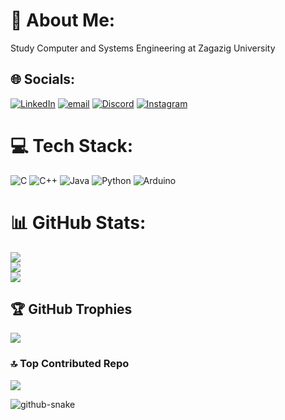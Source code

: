 # 💫 About Me:
Study Computer and Systems Engineering at Zagazig University 

## 🌐 Socials:
[![LinkedIn](https://img.shields.io/badge/LinkedIn-%230077B5.svg?logo=linkedin&logoColor=white)](https://www.linkedin.com/in/mohammed-elahmady-267252283/) [![email](https://img.shields.io/badge/Email-D14836?logo=gmail&logoColor=white)](mailto:mohamedelahmady08@gmail.com) [![Discord](https://img.shields.io/badge/Discord-%237289DA.svg?logo=discord&logoColor=white)](https://discord.gg/mohamedelahmady08) [![Instagram](https://img.shields.io/badge/Instagram-%23E4405F.svg?logo=Instagram&logoColor=white)](https://instagram.com/mohammed_elahmady0) 

# 💻 Tech Stack:
![C](https://img.shields.io/badge/c-%2300599C.svg?style=for-the-badge&logo=c&logoColor=white) ![C++](https://img.shields.io/badge/c++-%2300599C.svg?style=for-the-badge&logo=c%2B%2B&logoColor=white) ![Java](https://img.shields.io/badge/java-%23ED8B00.svg?style=for-the-badge&logo=openjdk&logoColor=white) ![Python](https://img.shields.io/badge/python-3670A0?style=for-the-badge&logo=python&logoColor=ffdd54) ![Arduino](https://img.shields.io/badge/-Arduino-00979D?style=for-the-badge&logo=Arduino&logoColor=white)
# 📊 GitHub Stats:
![](https://github-readme-stats.vercel.app/api?username=Mohamed-Elahmady&theme=dark&hide_border=false&include_all_commits=false&count_private=false)<br/>
![](https://nirzak-streak-stats.vercel.app/?user=Mohamed-Elahmady&theme=dark&hide_border=false)<br/>
![](https://github-readme-stats.vercel.app/api/top-langs/?username=Mohamed-Elahmady&theme=dark&hide_border=false&include_all_commits=false&count_private=false&layout=compact)

## 🏆 GitHub Trophies
![](https://github-profile-trophy.vercel.app/?username=Mohamed-Elahmady&theme=radical&no-frame=false&no-bg=true&margin-w=4)

### 🔝 Top Contributed Repo
![](https://github-contributor-stats.vercel.app/api?username=Mohamed-Elahmady&limit=5&theme=dark&combine_all_yearly_contributions=true)

<!-- Proudly created with GPRM ( https://gprm.itsvg.in ) -->

<picture>
  <source media="(prefers-color-scheme: dark)" srcset="https://raw.githubusercontent.com/tobiasmeyhoefer/tobiasmeyhoefer/output/github-snake-dark.svg" />
  <source media="(prefers-color-scheme: light)" srcset="https://raw.githubusercontent.com/tobiasmeyhoefer/tobiasmeyhoefer/output/github-snake.svg" />
  <img alt="github-snake" src="https://raw.githubusercontent.com/tobiasmeyhoefer/tobiasmeyhoefer/output/github-snake.svg" />
</picture>
